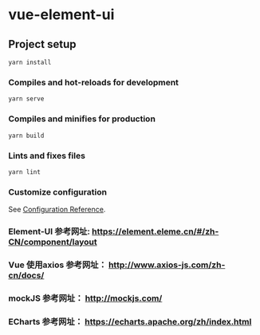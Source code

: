 # vue-element-ui

## Project setup
```
yarn install
```

### Compiles and hot-reloads for development
```
yarn serve
```

### Compiles and minifies for production
```
yarn build
```

### Lints and fixes files
```
yarn lint
```

### Customize configuration
See [Configuration Reference](https://cli.vuejs.org/config/).

### Element-UI 参考网址: https://element.eleme.cn/#/zh-CN/component/layout
### Vue 使用axios 参考网址： http://www.axios-js.com/zh-cn/docs/
### mockJS  参考网址： http://mockjs.com/
### ECharts 参考网址： https://echarts.apache.org/zh/index.html
